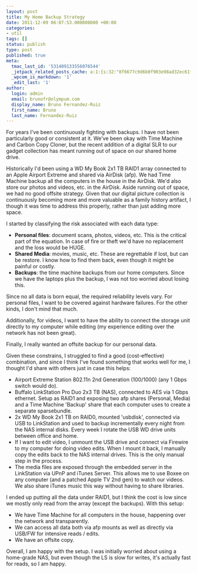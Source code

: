 ```yaml
---
layout: post
title: My Home Backup Strategy
date: 2011-12-09 06:07:53.000000000 +00:00
categories:
- util
tags: []
status: publish
type: post
published: true
meta:
  tmac_last_id: '531409133556076544'
  _jetpack_related_posts_cache: a:1:{s:32:"8f6677c9d6b0f903e98ad32ec61f8deb";a:2:{s:7:"expires";i:1415514431;s:7:"payload";a:3:{i:0;a:1:{s:2:"id";i:225;}i:1;a:1:{s:2:"id";i:251;}i:2;a:1:{s:2:"id";i:21;}}}}
  _wpcom_is_markdown: '1'
  _edit_last: '1'
author:
  login: admin
  email: brunofr@olympum.com
  display_name: Bruno Fernandez-Ruiz
  first_name: Bruno
  last_name: Fernandez-Ruiz
---
```

For years I've been continuously fighting with backups. I have not been particularly good or consistent at it. We've been okay with Time Machine and Carbon Copy Cloner, but the recent addition of a digital SLR to our gadget collection has meant running out of space on our shared home drive.

Historically I'd been using a WD My Book 2x1 TB RAID1 array connected to an
Apple Airport Extreme and shared via AirDisk (afp). We had Time Machine backup
all the computers in the house in the AirDisk. We'd also store our photos and
videos, etc. in the AirDisk. Aside running out of space, we had no good
offsite strategy. Given that our digital picture collection is continuously
becoming more and more valuable as a family history artifact, I though it was
time to address this properly, rather than just adding more space.

I started by classifying the risk associated with each data type:

* **Personal files**: document scans, photos, videos, etc. This is the
  critical part of the equation. In case of fire or theft we'd have no
  replacement and the loss would be HUGE.
* **Shared Media**: movies, music, etc. These are regrettable if lost,
  but can be restore. I know how to find them back, even though it
  might be painful or costly.
* **Backups**: the time machine backups from our home computers. Since
  we have the laptops plus the backup, I was not too worried about
  losing this.

Since no all data is born equal, the required reliability levels vary. For
personal files, I want to be covered against hardware failures. For the other
kinds, I don't mind that much.

Additionally, for videos, I want to have the ability to connect the storage
unit directly to my computer while editing (my experience editing over the
network has not been great).

Finally, I really wanted an offsite backup for our personal data.

Given these constrains, I struggled to find a good (cost-effective)
combination, and since I think I've found something that works well for me, I
thought I'd share with others just in case this helps:


* Airport Extreme Station 802.11n 2nd Generation (100/1000) (any 1
  Gbps switch would do).
* Buffalo LinkStation Pro Duo 2x3 TB (NAS), connected to AES via 1
  Gbps ethernet. Setup as RAID1 and exposing two afp shares (Personal,
  Media) and a Time Machine 'Backup' share that each computer uses to
  create a separate sparsebundle.
* 2x WD My Book 2x1 TB on RAID0, mounted 'usbdisk', connected via USB
  to LinkStation and used to backup incrementally every night from the
  NAS internal disks. Every week I rotate the USB WD drive units
  between office and home.
* If I want to edit video, I unmount the USB drive and connect via
  Firewire to my computer for doing video edits. When I mount it back,
  I manually copy the edits back to the NAS internal drives. This is
  the only manual step in the process.
* The media files are exposed through the embedded server in the
  LinkStation via UPnP and iTunes Server. This allows me to use Boxee
  on any computer (and a patched Apple TV 2nd gen) to watch our
  videos. We also share iTunes music this way without having to share
  libraries.

I ended up putting all the data under RAID1, but I think the cost is low since
we mostly only read from the array (except the backups). With this setup:

* We have Time Machine for all computers in the house, happening over
  the network and transparently.
* We can access all data both via afp mounts as well as directly via
  USB/FW for intensive reads / edits.
* We have an offsite copy.

Overall, I am happy with the setup. I was initially worried about using a
home-grade NAS, but even though the LS is slow for writes, it's actually fast
for reads, so I am happy.
